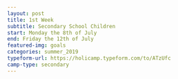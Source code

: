 ```yaml
---
layout: post
title: 1st Week
subtitle: Secondary School Children
start: Monday the 8th of July
end: Friday the 12th of July
featured-img: goals
categories: summer_2019
typeform-url: https://holicamp.typeform.com/to/ATzUfc
camp-type: secondary
---
```

